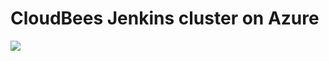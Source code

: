 # CloudBees Jenkins cluster on Azure

<a href='https://portal.azure.com/#blade/Microsoft_Azure_Compute/CreateMultiVmWizardBlade/internal_bladeCallId/anything/internal_bladeCallerParams/{"initialData":{},"providerConfig":{"createUiDefinition":"https%3A%2F%2Fraw.githubusercontent.com%2Fcloudbees%2Fazure-arm-template%2Fmaster%2FcreateUiDefinition.json"}}' target="_blank">
    <img src="http://azuredeploy.net/deploybutton.png"/>
</a>